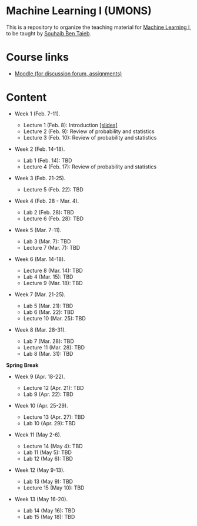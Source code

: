# Machine Learning I (UMONS)

This is a repository to organize the teaching material for [Machine Learning I](https://applications.umons.ac.be/web/en/pde/2021-2022/aa/S-INFO-256.htm), to be taught by [Souhaib Ben Taieb](http://www.souhaib-bentaieb.com).

# Course links

- [Moodle (for discussion forum, assignments)](https://moodle.umons.ac.be/course/view.php?id=2785)


# Content

- Week 1 (Feb. 7-11). 
  - Lecture 1 (Feb. 8): Introduction [[slides]](./slides/1-ml-introduction.pdf)
  - Lecture 2 (Feb. 9): Review of probability and statistics
  - Lecture 3 (Feb. 10): Review of probability and statistics

- Week 2 (Feb. 14-18). 
  - Lab 1 (Feb. 14): TBD
  - Lecture 4 (Feb. 17): Review of probability and statistics
  
- Week 3 (Feb. 21-25). 
   - Lecture 5 (Feb. 22): TBD

- Week 4 (Feb. 28 - Mar. 4). 
  - Lab 2 (Feb. 28): TBD
  - Lecture 6 (Feb. 28): TBD

- Week 5 (Mar. 7-11). 
  - Lab 3 (Mar. 7): TBD
  - Lecture 7 (Mar. 7): TBD

- Week 6 (Mar. 14-18). 
  - Lecture 8 (Mar. 14): TBD
  - Lab 4 (Mar. 15): TBD
  - Lecture 9 (Mar. 18): TBD

- Week 7 (Mar. 21-25). 
  - Lab 5 (Mar. 21): TBD
  - Lab 6 (Mar. 22): TBD
  - Lecture 10 (Mar. 25): TBD

- Week 8 (Mar. 28-31). 
  - Lab 7 (Mar. 28): TBD
  - Lecture 11 (Mar. 28): TBD
  - Lab 8 (Mar. 31): TBD


**Spring Break**


- Week 9 (Apr. 18-22). 
  - Lecture 12 (Apr. 21): TBD
  - Lab 9 (Apr. 22): TBD
 
- Week 10 (Apr. 25-29). 
  - Lecture 13 (Apr. 27): TBD
  - Lab 10 (Apr. 29): TBD

- Week 11 (May 2-6). 
  - Lecture 14 (May 4): TBD
  - Lab 11 (May 5): TBD
  - Lab 12 (May 6): TBD

- Week 12 (May 9-13). 
  - Lab 13 (May 9): TBD
  - Lecture 15 (May 10): TBD

- Week 13 (May 16-20). 
  - Lab 14 (May 16): TBD
  - Lab 15 (May 18): TBD

